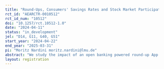 ```yaml
---
title: "Round-Ups, Consumers' Savings Rates and Stock Market Participation: Evidence from FinTech"
rct_id: "AEARCTR-0010512"
rct_id_num: "10512"
doi: "10.1257/rct.10512-1.0"
date: "2024-04-11"
status: "in_development"
jel: "D14, G11, G40, G51"
start_year: "2024-04-22"
end_year: "2025-03-31"
pi: "Moritz Nardini moritz.nardini@lmu.de"
abstract: "We study the impact of an open banking powered round-up App on consumer spending, saving, and stock market participation using data from a FinTech App. In the first step, we run a panel regression with observational data of existing users. In the second step, we conduct a lab-in-the-field experiment with newly recruited users to establish causality. Study participants are invited to download the App and connect their main bank account, but are not required to use the round-up service. We estimate the effect of the App on consumer financial behavior with transaction and survey data. While round-ups are a standard bank service nowadays, their causal effect has not been investigated yet. We want to close this research gap and contribute to the discussion on how financial technology can be used to promote consumer savings and stock market participation."
layout: registration
---
```


